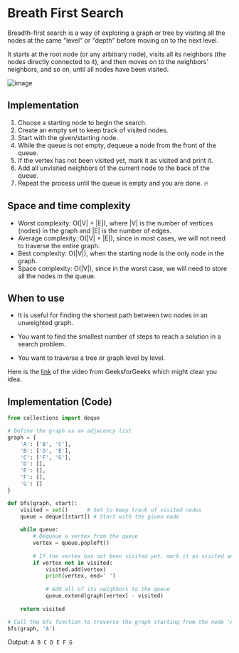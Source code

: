 # Breath First Search

Breadth-first search is a way of exploring a graph or tree by visiting all the nodes at the same "level" or "depth" before moving on to the next level.

It starts at the root node (or any arbitrary node), visits all its neighbors (the nodes directly connected to it), and then moves on to the neighbors' neighbors, and so on, until all nodes have been visited.

![image](https://user-images.githubusercontent.com/33658792/236693272-4439d949-fcb6-466e-8730-e946091bd903.png)

## Implementation

1. Choose a starting node to begin the search.
2. Create an empty set to keep track of visited nodes.
3. Start with the given/starting node.
4. While the queue is not empty, dequeue a node from the front of the queue.
5. If the vertex has not been visited yet, mark it as visited and print it.
6. Add all unvisited neighbors of the current node to the back of the queue.
7. Repeat the process until the queue is empty and you are done. :fire:

## Space and time complexity

* Worst complexity:  O(|V| + |E|), where |V| is the number of vertices (nodes) in the graph and |E| is the number of edges.
* Average complexity: O(|V| + |E|), since in most cases, we will not need to traverse the entire graph.
* Best complexity: O(|V|), when the starting node is the only node in the graph.
* Space complexity: O(|V|), since in the worst case, we will need to store all the nodes in the queue.

## When to use

- It is useful for finding the shortest path between two nodes in an unweighted graph.

- You want to find the smallest number of steps to reach a solution in a search problem.

- You want to traverse a tree or graph level by level.

Here is the [link](https://www.youtube.com/watch?v=0u78hx-66Xk) of the video from GeeksforGeeks which might clear you idea.

## Implementation (Code)

```python
from collections import deque

# Define the graph as an adjacency list
graph = {
    'A': ['B', 'C'],
    'B': ['D', 'E'],
    'C': ['F', 'G'],
    'D': [],
    'E': [],
    'F': [],
    'G': []
}

def bfs(graph, start):
    visited = set()      # Set to keep track of visited nodes
    queue = deque([start]) # Start with the given node
    
    while queue:
        # Dequeue a vertex from the queue
        vertex = queue.popleft()
        
        # If the vertex has not been visited yet, mark it as visited and print it
        if vertex not in visited:
            visited.add(vertex)
            print(vertex, end=' ')
        
            # Add all of its neighbors to the queue
            queue.extend(graph[vertex] - visited)
    
    return visited

# Call the bfs function to traverse the graph starting from the node 'A'
bfs(graph, 'A')
```

Output: `A B C D E F G`
